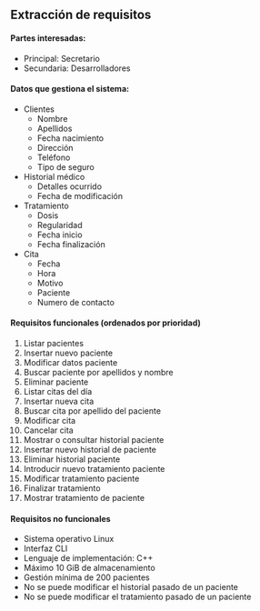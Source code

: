## Extracción de requisitos

#### Partes interesadas:
* Principal:  Secretario
* Secundaria: Desarrolladores

#### Datos que gestiona el sistema:
* Clientes
  * Nombre
  * Apellidos
  * Fecha nacimiento
  * Dirección
  * Teléfono
  * Tipo de seguro
* Historial médico
  * Detalles ocurrido
  * Fecha de modificación
* Tratamiento 
  * Dosis
  * Regularidad
  * Fecha inicio
  * Fecha finalización
* Cita
  * Fecha
  * Hora
  * Motivo
  * Paciente
  * Numero de contacto

#### Requisitos funcionales (ordenados por prioridad)
1. Listar pacientes
2. Insertar nuevo paciente
3. Modificar datos paciente
4. Buscar paciente por apellidos y nombre
5. Eliminar paciente
6. Listar citas del día
7. Insertar nueva cita
8. Buscar cita por apellido del paciente
9. Modificar cita
10. Cancelar cita
11. Mostrar o consultar historial paciente
12. Insertar nuevo historial de paciente
13. Eliminar historial paciente
14. Introducir nuevo tratamiento paciente
15. Modificar tratamiento paciente
16. Finalizar tratamiento
17. Mostrar tratamiento de paciente

#### Requisitos no funcionales
* Sistema operativo Linux
* Interfaz CLI
* Lenguaje de implementación: C++
* Máximo 10 GiB de almacenamiento
* Gestión mínima de 200 pacientes
* No se puede modificar el historial pasado de un paciente
* No se puede modificar el tratamiento pasado de un paciente
